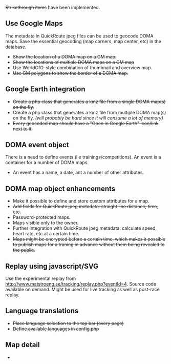 ~~Strikethrough items~~ have been implemented.

## Use Google Maps ##
The metadata in QuickRoute jpeg files can be used to geocode DOMA maps. Save the essential geocoding (map corners, map center, etc) in the database.
  * ~~Show the location of a DOMA map on a GM map.~~
  * ~~Show the locations of multiple DOMA maps on a GM map~~
  * Use WorldOfO-style combination of thumbnail and overview map.
  * ~~Use GM polygons to show the border of a DOMA map.~~

## Google Earth integration ##
  * ~~Create a php class that generates a kmz file from a single DOMA map(s) on the fly.~~
  * Create a php class that generates a kmz file from multiple DOMA map(s) on the fly. _(will probably be hard since it will consume a lot of memory)_
  * ~~Every geocoded map should have a "Open in Google Earth" icon/link next to it.~~

## DOMA event object ##
There is a need to define events (i e trainings/competitions). An event is a container for a number of DOMA maps.
  * An event has a name, a date, ant a number of other attributes.

## DOMA map object enhancements ##
  * Make it possible to define and store custom attributes for a map.
  * ~~Add fields for QuickRoute jpeg metadata: straight line distance, time, etc.~~
  * Password-protected maps.
  * Maps visible only to the owner.
  * Further integration with QuickRoute jpeg metadata: calculate speed, heart rate, etc at a certain time.
  * ~~Maps might be encrypted before a certain time, which makes it possible to publish maps for a traning in advance without them being revealed to the public.~~

## Replay using javascript/SVG ##
Use the experimental replay from http://www.matstroeng.se/tracking/replay.php?eventId=4. Source code available on demand. Might be used for live tracking as well as post-race replay.

## Language translations ##
  * ~~Place language selection to the top bar (every page)~~
  * ~~Define available languages in config.php~~

## Map detail ##
  * 